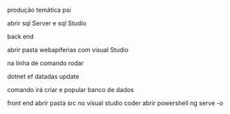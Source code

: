 produção temática psi

abrir sql Server e sql Studio

back end

abrir pasta webapiferias com visual Studio

na linha de comando rodar 

dotnet ef datadas update 

comando irá criar e popular banco de dados

front end
abrir pasta src no visual studio coder
abrir powershell
ng serve -o
